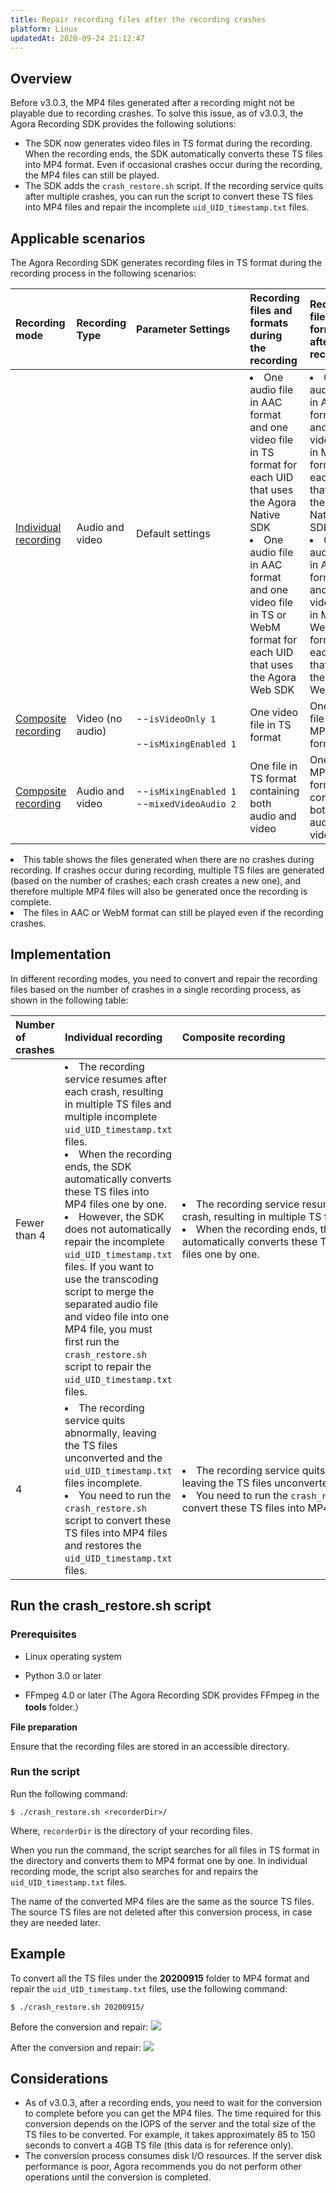 ```yaml
---
title: Repair recording files after the recording crashes
platform: Linux
updatedAt: 2020-09-24 21:12:47
---
```

## Overview

Before v3.0.3, the MP4 files generated after a recording might not be playable due to recording crashes. To solve this issue, as of v3.0.3, the Agora Recording SDK provides the following solutions:

- The SDK now generates video files in TS format during the recording. When the recording ends, the SDK automatically converts these TS files into MP4 format. Even if occasional crashes occur during the recording, the MP4 files can still be played.
- The SDK adds the `crash_restore.sh` script. If the recording service quits after multiple crashes, you can run the script to convert these TS files into MP4 files and repair the incomplete `uid_UID_timestamp.txt` files.

## Applicable scenarios

The Agora Recording SDK generates recording files in TS format during the recording process in the following scenarios:

| Recording mode                                               | Recording Type   | <span style="white-space:nowrap;">Parameter Settings&emsp;</span>                          | Recording files and formats during the recording             | Recording files and formats after the recording              |
| :----------------------------------------------------------- | :--------------- | :------------------------------------------ | :----------------------------------------------------------- | :----------------------------------------------------------- |
| [Individual recording](https://docs.agora.io/en/Recording/recording_individual_mode?platform=Linux) | Audio and video  | Default settings                            | <li>One audio file in AAC format and one video file in TS format for each UID that uses the Agora Native SDK</li><li>One audio file in AAC format and one video file in TS or WebM format for each UID that uses the Agora Web SDK</li> | <li>One audio file in AAC format and one video file in MP4 format for each UID that uses the Agora Native SDK</li><li>One audio file in AAC format and one video file in MP4 or WebM format for each UID that uses the Agora Web SDK</li> |
| [Composite recording](https://docs.agora.io/en/Recording/recording_composite_mode?platform=Linux) | Video (no audio) | <br>--`isVideoOnly 1`</br><br>--`isMixingEnabled 1`</br>    | One video file in TS format                                  | One video file in MP4 format                                 |
| [Composite recording](https://docs.agora.io/en/Recording/recording_composite_mode?platform=Linux) | Audio and video  | --`isMixingEnabled 1`</br>--`mixedVideoAudio 2` | One file in TS format containing both audio and video        | One file in MP4 format containing both audio and video       |

<div class="alert note"><li>This table shows the files generated when there are no crashes during recording. If crashes occur during recording, multiple TS files are generated (based on the number of crashes; each crash creates a new one), and therefore multiple MP4 files will also be generated once the recording is complete.</li><li>The files in AAC or WebM format can still be played even if the recording crashes.</li></div>

## Implementation

In different recording modes, you need to convert and repair the recording files based on the number of crashes in a single recording process, as shown in the following table:

| Number of crashes | Individual recording                                         |<span style="white-space:nowrap;">Composite recording&emsp;&emsp;&emsp;&emsp;&emsp;&emsp;&emsp;&emsp;&emsp;&emsp;&emsp;&emsp;&emsp;</span>                                     |
| :---------------- | :----------------------------------------------------------- | :----------------------------------------------------------- |
| Fewer than 4      |<li> The recording service resumes after each crash, resulting in multiple TS files and multiple incomplete `uid_UID_timestamp.txt `files.</li><li>When the recording ends, the SDK automatically converts these TS files into MP4 files one by one.</li><li>However, the SDK does not automatically repair the incomplete `uid_UID_timestamp.txt` files. If you want to use the transcoding script to merge the separated audio file and video file into one MP4 file, you must first run the `crash_restore.sh `script to repair the `uid_UID_timestamp.txt` files.</li> | <li>The recording service resumes after each crash, resulting in multiple TS files.</li><li>When the recording ends, the SDK automatically converts these TS files into MP4 files one by one.</li> |
| 4                 | <li>The recording service quits abnormally, leaving the TS files unconverted and the `uid_UID_timestamp.txt` files incomplete.</l><li>You need to run the `crash_restore.sh` script to convert these TS files into MP4 files and restores the `uid_UID_timestamp.txt` files.</li> | <li>The recording service quits abnormally, leaving the TS files unconverted.</li><li>You need to run the `crash_restore.sh` script to convert these TS files into MP4 files.</li> |

## Run the crash_restore.sh script 

### Prerequisites

-   Linux operating system

-   Python 3.0 or later

-   FFmpeg 4.0 or later (The Agora Recording SDK provides FFmpeg in the **tools** folder.）

**File preparation**

Ensure that the recording files are stored in an accessible directory.

### Run the script

Run the following command:

```
$ ./crash_restore.sh <recorderDir>/
```

Where, `recorderDir` is the directory of your recording files.

When you run the command, the script searches for all files in TS format in the directory and converts them to MP4 format one by one. In individual recording mode, the script also searches for and repairs the `uid_UID_timestamp.txt` files.

The name of the converted MP4 files are the same as the source TS files. The source TS files are not deleted after this conversion process, in case they are needed later.

## Example

To convert all the TS files under the **20200915** folder to MP4 format and repair the `uid_UID_timestamp.txt` files, use the following command:

```
$ ./crash_restore.sh 20200915/
```

Before the conversion and repair:
![](https://web-cdn.agora.io/docs-files/1600314197717)

After the conversion and repair:
![](https://web-cdn.agora.io/docs-files/1600314313477)

## Considerations

- As of v3.0.3, after a recording ends, you need to wait for the conversion to complete before you can get the MP4 files. The time required for this conversion depends on the IOPS of the server and the total size of the TS files to be converted. For example, it takes approximately 85 to 150 seconds to convert a 4GB TS file (this data is for reference only).
- The conversion process consumes disk I/O resources. If the server disk performance is poor, Agora recommends you do not perform other operations until the conversion is completed.